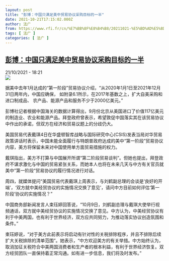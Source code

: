 ```yaml
---
layout: post
title: "彭博：中国只满足美中贸易协议采购目标的一半"
date: 2021-10-21T17:15:02.000Z
author: 法广
from: https://www.rfi.fr/cn/%E7%BB%8F%E8%B4%B8/20211021-%E5%BD%AD%E5%8D%9A-%E4%B8%AD%E5%9B%BD%E5%8F%AA%E6%BB%A1%E8%B6%B3%E7%BE%8E%E4%B8%AD%E8%B4%B8%E6%98%93%E5%8D%8F%E8%AE%AE%E9%87%87%E8%B4%AD%E7%9B%AE%E6%A0%87%E7%9A%84%E4%B8%80%E5%8D%8A
tags: [ 法广 ]
categories: [ 法广 ]
---
```

<!--1634836502000-->
[彭博：中国只满足美中贸易协议采购目标的一半](https://www.rfi.fr/cn/%E7%BB%8F%E8%B4%B8/20211021-%E5%BD%AD%E5%8D%9A-%E4%B8%AD%E5%9B%BD%E5%8F%AA%E6%BB%A1%E8%B6%B3%E7%BE%8E%E4%B8%AD%E8%B4%B8%E6%98%93%E5%8D%8F%E8%AE%AE%E9%87%87%E8%B4%AD%E7%9B%AE%E6%A0%87%E7%9A%84%E4%B8%80%E5%8D%8A)
------

<div>
<div>21/10/2021 - 18:21</div><img src="https://s.rfi.fr/media/display/2701c02e-36b7-11ea-96a0-005056bf87d6/4ba3bf5_fw1_china-markets-_0806_11.jpg"><div >                    <p>据美中去年1月达成的“第一阶段”贸易协议介绍，“从2020年1月1日至2021年12月31日两年内，中国应确保， 如附录6.1所示，在2017年基数之上，扩大自美采购和进口制成品、 农产品、能源产品和服务不少于2000亿美元。”</p><p>彭博社记者根据中国海关的数据计算得出，9月份北京从美国进口了价值117亿美元的制造业、农业和能源产品。拜登政府曾表示，希望敦促中国落实其在该贸易协议中作出的承诺，但双方在经济和贸易议题上的分歧仍大。</p><p>美国贸易代表戴琪4日在华盛顿智库战略与国际研究中心(CSIS)发表当局对华贸易政策讲话时表示，中国未能全面履行与特朗普政府达成的美中“第一阶段”贸易协议内容，美方将保留未来对中国使用单方面贸易措施的权力。</p><p>戴琪指出，美方不打算与中国展开所谓“第二阶段贸易谈判”。但她也提出，拜登政府不谋求激化与中国的贸易紧张关系，而她本人也将在未来几天与中方有关官员就美中”第一阶段“贸易协议的履行情况进行对话。</p><p>周四，就媒体提问“美国贸易代表戴琪上周表示，与刘鹤副总理的会谈是‘良好的开端’，‘双方就中美经贸协议的实施情况交换了意见’，请问中方目前如何评估‘第一阶段’协议的实施情况？”</p><p>中国商务部新闻发言人束珏婷回答说，“10月9日，刘鹤副总理与戴琪大使举行视频通话，双方就中美经贸协议的实施情况交换了意见。中方认为，中美经贸协议有利于中美两国，也有利于世界经济，双方应共同努力，为推动落实协议创造氛围和条件。”</p><p>束珏婷说，“对于美方此前表示将启动有针对性的关税排除程序，并且不排除后续扩大关税排除的清单范围”。她表示，“中方欢迎美方的有关举措。中方始终认为，取消加征关税符合中美两国消费者和生产者的根本利益，有利于世界经济恢复。双方经贸团队一直保持着正常沟通。如有进一步信息，我们将及时发布。”</p>                                            <div data-selfpromo-newsletter>    </div>    <div data-selfpromo-app>    </div>                </div>
</div>
